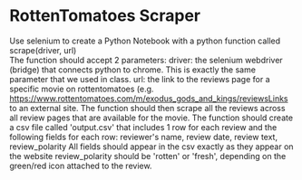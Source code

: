 # RottenTomatoes Scraper

Use selenium to create a Python Notebook with a python function called scrape(driver, url) <br>
The function should accept 2 parameters:
driver: the selenium webdriver (bridge) that connects python to chrome. This is exactly the same parameter that we used in class. 
url: the link to the reviews page for a specific movie on rottentomatoes (e.g. https://www.rottentomatoes.com/m/exodus_gods_and_kings/reviewsLinks to an external site.
The function should then scrape all the reviews across all review pages that are available for the movie. 
The function should create a csv file called 'output.csv' that includes 1 row for each review and the following fields for each row:
reviewer's name, review date, review text, review_polarity
All fields should appear in the csv exactly as they appear on the website
review_polarity should be 'rotten' or 'fresh', depending on the green/red icon attached to the review.

